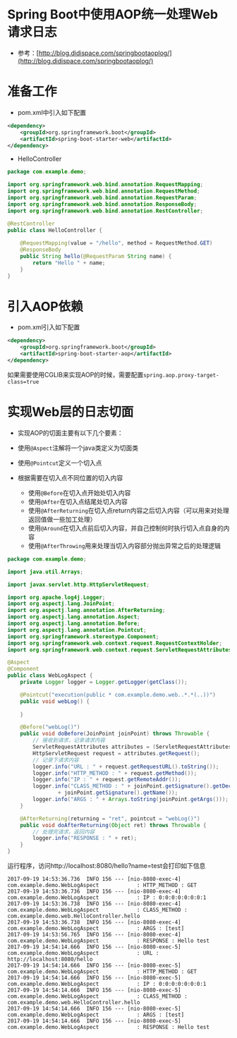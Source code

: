 # Spring Boot中使用AOP统一处理Web请求日志

- 参考：[http://blog.didispace.com/springbootaoplog/](http://blog.didispace.com/springbootaoplog/)

# 准备工作
- pom.xml中引入如下配置

```xml
<dependency>
	<groupId>org.springframework.boot</groupId>
	<artifactId>spring-boot-starter-web</artifactId>
</dependency>
```

- HelloController 
```java
package com.example.demo;

import org.springframework.web.bind.annotation.RequestMapping;
import org.springframework.web.bind.annotation.RequestMethod;
import org.springframework.web.bind.annotation.RequestParam;
import org.springframework.web.bind.annotation.ResponseBody;
import org.springframework.web.bind.annotation.RestController;

@RestController
public class HelloController {
	
	@RequestMapping(value = "/hello", method = RequestMethod.GET)
	@ResponseBody
	public String hello(@RequestParam String name) {
		return "Hello " + name;
	}
}

```

# 引入AOP依赖
- pom.xml引入如下配置

```xml
<dependency>
    <groupId>org.springframework.boot</groupId>
    <artifactId>spring-boot-starter-aop</artifactId>
</dependency>
```
如果需要使用CGLIB来实现AOP的时候，需要配置`spring.aop.proxy-target-class=true`

# 实现Web层的日志切面

- 实现AOP的切面主要有以下几个要素：

- 使用`@Aspect`注解将一个java类定义为切面类
- 使用`@Pointcut`定义一个切入点
- 根据需要在切入点不同位置的切入内容
   - 使用`@Before`在切入点开始处切入内容
   - 使用`@After`在切入点结尾处切入内容
   - 使用`@AfterReturning`在切入点return内容之后切入内容（可以用来对处理返回值做一些加工处理）
   - 使用`@Around`在切入点前后切入内容，并自己控制何时执行切入点自身的内容
   - 使用`@AfterThrowing`用来处理当切入内容部分抛出异常之后的处理逻辑

```java
package com.example.demo;

import java.util.Arrays;

import javax.servlet.http.HttpServletRequest;

import org.apache.log4j.Logger;
import org.aspectj.lang.JoinPoint;
import org.aspectj.lang.annotation.AfterReturning;
import org.aspectj.lang.annotation.Aspect;
import org.aspectj.lang.annotation.Before;
import org.aspectj.lang.annotation.Pointcut;
import org.springframework.stereotype.Component;
import org.springframework.web.context.request.RequestContextHolder;
import org.springframework.web.context.request.ServletRequestAttributes;

@Aspect
@Component
public class WebLogAspect {
	private Logger logger = Logger.getLogger(getClass());

	@Pointcut("execution(public * com.example.demo.web..*.*(..))")
	public void webLog() {
		
	}

	@Before("webLog()")
	public void doBefore(JoinPoint joinPoint) throws Throwable {
		// 接收到请求，记录请求内容
		ServletRequestAttributes attributes = (ServletRequestAttributes) RequestContextHolder.getRequestAttributes();
		HttpServletRequest request = attributes.getRequest();
		// 记录下请求内容
		logger.info("URL : " + request.getRequestURL().toString());
		logger.info("HTTP_METHOD : " + request.getMethod());
		logger.info("IP : " + request.getRemoteAddr());
		logger.info("CLASS_METHOD : " + joinPoint.getSignature().getDeclaringTypeName() + "."
				+ joinPoint.getSignature().getName());
		logger.info("ARGS : " + Arrays.toString(joinPoint.getArgs()));
	}

	@AfterReturning(returning = "ret", pointcut = "webLog()")
	public void doAfterReturning(Object ret) throws Throwable {
		// 处理完请求，返回内容
		logger.info("RESPONSE : " + ret);
	}
}
```
运行程序，访问http://localhost:8080/hello?name=test会打印如下信息
```
2017-09-19 14:53:36.736  INFO 156 --- [nio-8080-exec-4] com.example.demo.WebLogAspect            : HTTP_METHOD : GET
2017-09-19 14:53:36.736  INFO 156 --- [nio-8080-exec-4] com.example.demo.WebLogAspect            : IP : 0:0:0:0:0:0:0:1
2017-09-19 14:53:36.738  INFO 156 --- [nio-8080-exec-4] com.example.demo.WebLogAspect            : CLASS_METHOD : com.example.demo.web.HelloController.hello
2017-09-19 14:53:36.738  INFO 156 --- [nio-8080-exec-4] com.example.demo.WebLogAspect            : ARGS : [test]
2017-09-19 14:53:56.765  INFO 156 --- [nio-8080-exec-4] com.example.demo.WebLogAspect            : RESPONSE : Hello test
2017-09-19 14:54:14.666  INFO 156 --- [nio-8080-exec-5] com.example.demo.WebLogAspect            : URL : http://localhost:8080/hello
2017-09-19 14:54:14.666  INFO 156 --- [nio-8080-exec-5] com.example.demo.WebLogAspect            : HTTP_METHOD : GET
2017-09-19 14:54:14.666  INFO 156 --- [nio-8080-exec-5] com.example.demo.WebLogAspect            : IP : 0:0:0:0:0:0:0:1
2017-09-19 14:54:14.666  INFO 156 --- [nio-8080-exec-5] com.example.demo.WebLogAspect            : CLASS_METHOD : com.example.demo.web.HelloController.hello
2017-09-19 14:54:14.666  INFO 156 --- [nio-8080-exec-5] com.example.demo.WebLogAspect            : ARGS : [test]
2017-09-19 14:54:14.666  INFO 156 --- [nio-8080-exec-5] com.example.demo.WebLogAspect            : RESPONSE : Hello test
```